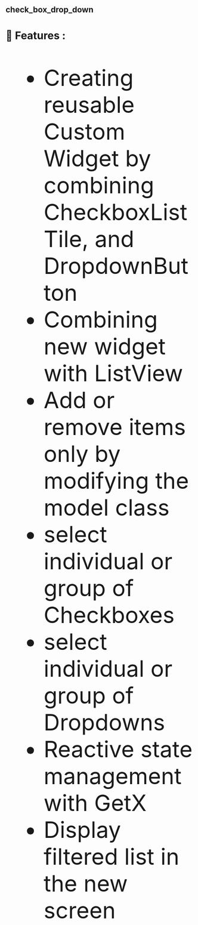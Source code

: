 ## check_box_drop_down



<h1>🚀 Features : </h1> 
<ul style="font-size:60">
  <li>Creating reusable Custom Widget by combining CheckboxListTile, and DropdownButton</li>
  <li>Combining new widget with ListView</li>
  <li>Add or remove items only by modifying the model class</li>
  <li>select individual or group of Checkboxes</li>
 <li>select individual or group of Dropdowns</li>
 <li> Reactive state management with GetX</li>
 <li>Display filtered list in the new screen</li>
</ul> 

